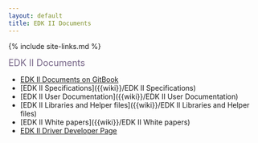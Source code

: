 ```yaml
---
layout: default
title: EDK II Documents
---
```

{% include site-links.md %}

<MTMarkdownOptions output='html4'>
<font color="#776688" size="4">
EDK II Documents
</font>
</MTMarkdownOptions>

* <a href="https://www.gitbook.com/@edk2-docs">EDK II Documents on GitBook</a>  
* [EDK II Specifications]({{wiki}}/EDK II Specifications) <BR>
* [EDK II User Documentation]({{wiki}}/EDK II User Documentation)<BR>
* [EDK II Libraries and Helper files]({{wiki}}/EDK II Libraries and Helper files)<BR>
* [EDK II White papers]({{wiki}}/EDK II White papers)<BR>
* [EDK II Driver Developer Page]({{wiki}}/Driver-Developer)<BR>

